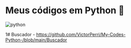 # Meus códigos em Python 🐍 

<div align="start">

![python](https://img.shields.io/badge/Python-3776AB?style=for-the-badge&logo=python&logoColor=white)

</div>


1# Buscador - https://github.com/VictorPerri/My-Codes-Python-/blob/main/Buscador


